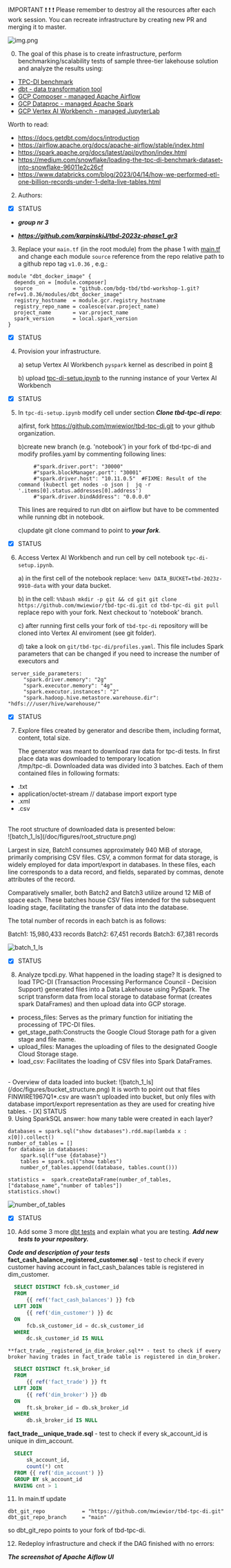 IMPORTANT ❗ ❗ ❗ Please remember to destroy all the resources after each work session. You can recreate infrastructure by creating new PR and merging it to master.

![img.png](doc/figures/destroy.png)

0. The goal of this phase is to create infrastructure, perform benchmarking/scalability tests of sample three-tier lakehouse solution and analyze the results using:
* [TPC-DI benchmark](https://www.tpc.org/tpcdi/)
* [dbt - data transformation tool](https://www.getdbt.com/)
* [GCP Composer - managed Apache Airflow](https://cloud.google.com/composer?hl=pl)
* [GCP Dataproc - managed Apache Spark](https://spark.apache.org/)
* [GCP Vertex AI Workbench - managed JupyterLab](https://cloud.google.com/vertex-ai-notebooks?hl=pl)

Worth to read:
* https://docs.getdbt.com/docs/introduction
* https://airflow.apache.org/docs/apache-airflow/stable/index.html
* https://spark.apache.org/docs/latest/api/python/index.html
* https://medium.com/snowflake/loading-the-tpc-di-benchmark-dataset-into-snowflake-96011e2c26cf
* https://www.databricks.com/blog/2023/04/14/how-we-performed-etl-one-billion-records-under-1-delta-live-tables.html

2. Authors:
- [x] STATUS
- ***group nr 3***

-   ***https://github.com/karpinskiJ/tbd-2023z-phase1_gr3***

3. Replace your `main.tf` (in the root module) from the phase 1 with [main.tf](https://github.com/bdg-tbd/tbd-workshop-1/blob/v1.0.36/main.tf)
and change each module `source` reference from the repo relative path to a github repo tag `v1.0.36` , e.g.:
```hcl
module "dbt_docker_image" {
  depends_on = [module.composer]
  source             = "github.com/bdg-tbd/tbd-workshop-1.git?ref=v1.0.36/modules/dbt_docker_image"
  registry_hostname  = module.gcr.registry_hostname
  registry_repo_name = coalesce(var.project_name)
  project_name       = var.project_name
  spark_version      = local.spark_version
}
```
- [X] STATUS

4. Provision your infrastructure.

    a) setup Vertex AI Workbench `pyspark` kernel as described in point [8](https://github.com/bdg-tbd/tbd-workshop-1/tree/v1.0.32#project-setup) 

    b) upload [tpc-di-setup.ipynb](https://github.com/bdg-tbd/tbd-workshop-1/blob/v1.0.36/notebooks/tpc-di-setup.ipynb) to 
the running instance of your Vertex AI Workbench
- [X] STATUS
5. In `tpc-di-setup.ipynb` modify cell under section ***Clone tbd-tpc-di repo***:

   a)first, fork https://github.com/mwiewior/tbd-tpc-di.git to your github organization.

   b)create new branch (e.g. 'notebook') in your fork of tbd-tpc-di and modify profiles.yaml by commenting following lines:
   ```  
        #"spark.driver.port": "30000"
        #"spark.blockManager.port": "30001"
        #"spark.driver.host": "10.11.0.5"  #FIXME: Result of the command (kubectl get nodes -o json |  jq -r '.items[0].status.addresses[0].address')
        #"spark.driver.bindAddress": "0.0.0.0"
   ```
   This lines are required to run dbt on airflow but have to be commented while running dbt in notebook.

   c)update git clone command to point to ***your fork***.

- [X] STATUS


6. Access Vertex AI Workbench and run cell by cell notebook `tpc-di-setup.ipynb`.

    a) in the first cell of the notebook replace: `%env DATA_BUCKET=tbd-2023z-9910-data` with your data bucket.


   b) in the cell:
         ```%%bash
         mkdir -p git && cd git
         git clone https://github.com/mwiewior/tbd-tpc-di.git
         cd tbd-tpc-di
         git pull
         ```
      replace repo with your fork. Next checkout to 'notebook' branch.
   
    c) after running first cells your fork of `tbd-tpc-di` repository will be cloned into Vertex AI  enviroment (see git folder).

    d) take a look on `git/tbd-tpc-di/profiles.yaml`. This file includes Spark parameters that can be changed if you need to increase the number of executors and
  ```
   server_side_parameters:
       "spark.driver.memory": "2g"
       "spark.executor.memory": "4g"
       "spark.executor.instances": "2"
       "spark.hadoop.hive.metastore.warehouse.dir": "hdfs:///user/hive/warehouse/"
  ```
- [X] STATUS

7. Explore files created by generator and describe them, including format, content, total size.

   The generator was meant to download raw data for tpc-di tests. In first place data was downloaded to temporary location <br>
   /tmp/tpc-di. Downloaded data was divided into 3 batches. Each of them contained files in following formats: <br>
-   .txt 
-  application/octet-stream // database  import export type
- .xml 
- .csv 
<br>
The root structure of downloaded data is presented below: <br>
![batch_1_ls](/doc/figures/root_structure.png)

Largest in size, Batch1 consumes approximately 940 MiB of storage, primarily comprising CSV files. CSV, a common format for data storage, is widely employed for data import/export in databases. In these files, each line corresponds to a data record, and fields, separated by commas, denote attributes of the record.

Comparatively smaller, both Batch2 and Batch3 utilize around 12 MiB of space each. These batches house CSV files intended for the subsequent loading stage, facilitating the transfer of data into the database.

The total number of records in each batch is as follows:

Batch1: 15,980,433 records
Batch2: 67,451 records
Batch3: 67,381 records

![batch_1_ls](/doc/figures/batch_1_ls.png)

- [X] STATUS
8. Analyze tpcdi.py. What happened in the loading stage?
It is designed to load TPC-DI (Transaction Processing Performance Council - Decision Support) generated files into a Data Lakehouse using PySpark.
The script transform data from local storage to database format (creates spark DataFrames) and then upload data into
GCP storage.
- process_files: Serves as the primary function for initiating the processing of TPC-DI files.
- get_stage_path:Constructs the Google Cloud Storage path for a given stage and file name.
- upload_files: Manages the uploading of files to the designated Google Cloud Storage stage.
- load_csv: Facilitates the loading of CSV files into Spark DataFrames.
<br>
- Overview of data loaded into bucket:
![batch_1_ls](/doc/figures/bucket_structure.png)
It is worth to point out that files FINWIRE1967Q1*.csv are wasn't uploaded into bucket, but only files with 
database import/export representation as they are used for creating hive tables.
- [X] STATUS
<br>
9. Using SparkSQL answer: how many table were created in each layer?


```
databases = spark.sql("show databases").rdd.map(lambda x : x[0]).collect()
number_of_tables = []
for database in databases:
    spark.sql(f"use {database}")
    tables = spark.sql("show tables")
    number_of_tables.append((database, tables.count()))

statistics =  spark.createDataFrame(number_of_tables,["database_name","number of tables"])
statistics.show()
```
![number_of_tables](/doc/figures/number_of_tables.png)


- [X] STATUS
10. Add some 3 more [dbt tests](https://docs.getdbt.com/docs/build/tests) and explain what you are testing. ***Add new tests to your repository.***

   ***Code and description of your tests***  
  **fact_cash_balance_registered_customer.sql** - test to check if every customer having account in fact_cash_balances table is registered in dim_customer.
  ```sql
    SELECT DISTINCT fcb.sk_customer_id
    FROM 
        {{ ref('fact_cash_balances') }} fcb
    LEFT JOIN 
        {{ ref('dim_customer') }} dc
    ON 
        fcb.sk_customer_id = dc.sk_customer_id
    WHERE
        dc.sk_customer_id IS NULL
  ```
  
    **fact_trade__registered_in_dim_broker.sql** - test to check if every broker having trades in fact_trade table is registered in dim_broker.
      
  ```sql
    SELECT DISTINCT ft.sk_broker_id
    FROM 
        {{ ref('fact_trade') }} ft
    LEFT JOIN 
        {{ ref('dim_broker') }} db
    ON 
        ft.sk_broker_id = db.sk_broker_id
    WHERE
        db.sk_broker_id IS NULL
  ```

  **fact_trade__unique_trade.sql** - test to check if every sk_account_id is unique in dim_account.
 
  ```sql
    SELECT 
        sk_account_id, 
        count(*) cnt
    FROM {{ ref('dim_account') }} 
    GROUP BY sk_account_id
    HAVING cnt > 1
  ```

11. In main.tf update
   ```
   dbt_git_repo            = "https://github.com/mwiewior/tbd-tpc-di.git"
   dbt_git_repo_branch     = "main"
   ```
   so dbt_git_repo points to your fork of tbd-tpc-di. 

12. Redeploy infrastructure and check if the DAG finished with no errors:

***The screenshot of Apache Aiflow UI***
